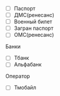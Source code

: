 - [ ] Паспорт
- [ ] ДМС(ренесанс)
- [ ] Военный билет
- [ ] Загран паспорт
- [ ] ОМС(ренесанс)

Банки
- [ ] Тбанк
- [ ] Альфабанк

Оператор
- [ ] Тмобайл


